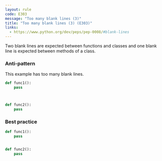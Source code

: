 ```yaml
---
layout: rule
code: E303
message: "Too many blank lines (3)"
title: "Too many blank lines (3) (E303)"
links:
  - https://www.python.org/dev/peps/pep-0008/#blank-lines
---
```


Two blank lines are expected between functions and classes and one blank line is expected between methods of a class.

### Anti-pattern

This example has too many blank lines.

```python
def func1():
    pass



def func2():
    pass
```

### Best practice

```python
def func1():
    pass


def func2():
    pass
```
